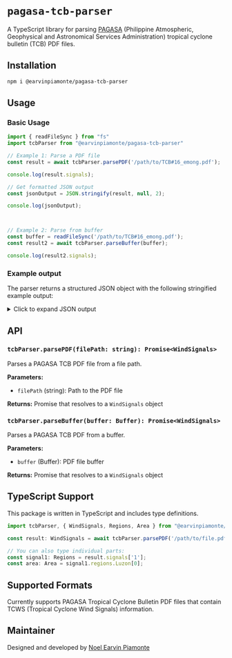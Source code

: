 # `pagasa-tcb-parser`

A TypeScript library for parsing [PAGASA](https://www.pagasa.dost.gov.ph/) (Philippine Atmospheric, Geophysical and Astronomical Services Administration) tropical cyclone bulletin (TCB) PDF files.

## Installation

```bash
npm i @earvinpiamonte/pagasa-tcb-parser
```

## Usage

### Basic Usage

```javascript
import { readFileSync } from "fs"
import tcbParser from "@earvinpiamonte/pagasa-tcb-parser"

// Example 1: Parse a PDF file
const result = await tcbParser.parsePDF('/path/to/TCB#16_emong.pdf');

console.log(result.signals);

// Get formatted JSON output
const jsonOutput = JSON.stringify(result, null, 2);

console.log(jsonOutput);



// Example 2: Parse from buffer
const buffer = readFileSync('/path/to/TCB#16_emong.pdf');
const result2 = await tcbParser.parseBuffer(buffer);

console.log(result2.signals);
```

### Example output

The parser returns a structured JSON object with the following stringified example output:

<details>
<summary>Click to expand JSON output</summary>

```json
{
  "signals": {
    "1": {
      "regions": {
        "Luzon": [
          {
            "name": "Ilocos Norte",
            "parts": [
              "rest"
            ]
          },
          {
            "name": "Ilocos Sur",
            "parts": [
              "northern"
            ],
            "locals": [
              "Gregorio del Pilar",
              "Magsingal",
              "San Esteban",
              "Banayoyo",
              "Burgos",
              "City of Candon",
              "Santiago",
              "San Vicente",
              "Santa Catalina",
              "Lidlidda",
              "Nagbukel",
              "Sinait",
              "Sigay",
              "San Ildefonso",
              "Galimuyod",
              "Quirino",
              "City of Vigan",
              "San Emilio",
              "Cabugao",
              "Caoayan",
              "San Juan",
              "Santa",
              "Bantay",
              "Santo Domingo",
              "Santa Maria",
              "Narvacan",
              "Salcedo",
              "Cervantes"
            ]
          },
          {
            "name": "Abra"
          },
          {
            "name": "Apayao",
            "parts": [
              "rest"
            ]
          },
          {
            "name": "Kalinga"
          },
          {
            "name": "Mountain Province"
          },
          {
            "name": "Cagayan",
            "parts": [
              "rest",
              "mainland"
            ]
          },
          {
            "name": "Isabela",
            "parts": [
              "northern"
            ],
            "locals": [
              "Quirino",
              "Mallig",
              "Quezon",
              "Delfin Albano",
              "Tumauini",
              "Maconacon",
              "San Pablo",
              "Santa Maria",
              "Cabagan",
              "Santo Tomas",
              "Roxas",
              "San Manuel"
            ]
          }
        ],
        "Visayas": [],
        "Mindanao": []
      }
    },
    "2": {
      "regions": {
        "Luzon": [
          {
            "name": "Ilocos Norte",
            "parts": [
              "northern"
            ],
            "locals": [
              "Dumalneg",
              "Pagudpud",
              "Adams",
              "Burgos",
              "Bangui"
            ]
          },
          {
            "name": "Apayao",
            "parts": [
              "northern"
            ],
            "locals": [
              "Calanasan",
              "Luna",
              "Santa Marcela"
            ]
          },
          {
            "name": "Batanes"
          },
          {
            "name": "Babuyan Islands"
          },
          {
            "name": "Cagayan",
            "parts": [
              "northwestern",
              "mainland"
            ],
            "locals": [
              "Camalaniugan",
              "Buguey",
              "Aparri",
              "Allacapan",
              "Ballesteros",
              "Abulug",
              "Pamplona",
              "Claveria",
              "Sanchez-Mira",
              "Santa Praxedes"
            ]
          }
        ],
        "Visayas": [],
        "Mindanao": []
      }
    }
  }
}
```

</details>

## API

### `tcbParser.parsePDF(filePath: string): Promise<WindSignals>`

Parses a PAGASA TCB PDF file from a file path.

**Parameters:**
- `filePath` (string): Path to the PDF file

**Returns:** Promise that resolves to a `WindSignals` object

### `tcbParser.parseBuffer(buffer: Buffer): Promise<WindSignals>`

Parses a PAGASA TCB PDF from a buffer.

**Parameters:**
- `buffer` (Buffer): PDF file buffer

**Returns:** Promise that resolves to a `WindSignals` object

## TypeScript Support

This package is written in TypeScript and includes type definitions.

```typescript
import tcbParser, { WindSignals, Regions, Area } from "@earvinpiamonte/pagasa-tcb-parser";

const result: WindSignals = await tcbParser.parsePDF('/path/to/file.pdf');

// You can also type individual parts:
const signal1: Regions = result.signals['1'];
const area: Area = signal1.regions.Luzon[0];
```

## Supported Formats

Currently supports PAGASA Tropical Cyclone Bulletin PDF files that contain TCWS (Tropical Cyclone Wind Signals) information.

## Maintainer

Designed and developed by [Noel Earvin Piamonte](https://earv.in)
